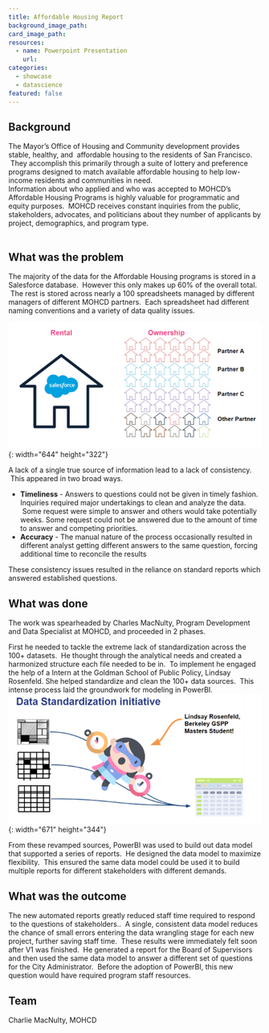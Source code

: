```yaml
---
title: Affordable Housing Report
background_image_path:
card_image_path:
resources:
  - name: Powerpoint Presentation
    url:
categories:
  - showcase
  - datascience
featured: false
---
```


## Background

The Mayor’s Office of Housing and Community development provides stable, healthy, and &nbsp;affordable housing to the residents of San Francisco. &nbsp;They accomplish this primarily through a suite of lottery and preference programs designed to match available affordable housing to help low-income residents and communities in need.<br>Information about who applied and who was accepted to MOHCD’s Affordable Housing Programs is highly valuable for programmatic and equity purposes. &nbsp;MOHCD receives constant inquiries from the public, stakeholders, advocates, and politicians about they number of applicants by project, demographics, and program type.<br>&nbsp;

## What was the problem

The majority of the data for the Affordable Housing programs is stored in a Salesforce database. &nbsp;However this only makes up 60% of the overall total. &nbsp;The rest is stored across nearly a 100 spreadsheets managed by different managers of different MOHCD partners. &nbsp;Each spreadsheet had different naming conventions and a variety of data quality issues.

![](/uploads/mohcd-salesfo.png){: width="644" height="322"}

A lack of a single true source of information lead to a lack of consistency. &nbsp;This appeared in two broad ways. &nbsp;

* **Timeliness** - Answers to questions could not be given in timely fashion. Inquiries required major undertakings to clean and analyze the data. &nbsp;Some request were simple to answer and others would take potentially weeks. Some request could not be answered due to the amount of time to answer and competing priorities.
* **Accuracy** - The manual nature of the process occasionally resulted in different analyst getting different answers to the same question, forcing additional time to reconcile the results

These consistency issues resulted in the reliance on standard reports which answered established questions. &nbsp;

## What was done

The work was spearheaded by Charles MacNulty, Program Development and Data Specialist at MOHCD, and proceeded in 2 phases.

First he needed to tackle the extreme lack of standardization across the 100+ datasets. &nbsp;He thought through the analytical needs and created a harmonized structure each file needed to be in. &nbsp;To implement he engaged the help of a Intern at the Goldman School of Public Policy, Lindsay Rosenfeld. She helped standardize and clean the 100+ data sources. &nbsp;This intense process laid the groundwork for modeling in PowerBI.<br>![](/uploads/mohcd-datastandard.png){: width="671" height="344"}

From these revamped sources, PowerBI was used to build out data model that supported a series of reports. &nbsp;He designed the data model to maximize flexibility. &nbsp;This ensured the same data model could be used it to build multiple reports for different stakeholders with different demands.&nbsp;

## What was the outcome

The new automated reports greatly reduced staff time required to respond &nbsp;to the questions of stakeholders.. &nbsp;A single, consistent data model reduces the chance of small errors entering the data wrangling stage for each new project, further saving staff time. &nbsp;These results were immediately felt soon after V1 was finished. &nbsp;He generated a report for the Board of Supervisors and then used the same data model to answer a different set of questions for the City Administrator. &nbsp;Before the adoption of PowerBI, this new question would have required program staff resources.

## Team

Charlie MacNulty, MOHCD

&nbsp;